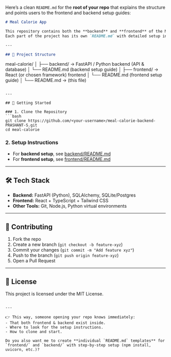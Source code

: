 Here’s a clean `README.md` for the **root of your repo** that explains the structure and points users to the frontend and backend setup guides:

```markdown
# Meal Calorie App

This repository contains both the **backend** and **frontend** of the Meal Calorie application.  
Each part of the project has its own `README.md` with detailed setup instructions.

---

## 📂 Project Structure

```

meal-calorie/
│
├── backend/   → FastAPI / Python backend (API & database)
│   └── README.md (backend setup guide)
│
├── frontend/  → React (or chosen framework) frontend
│   └── README.md (frontend setup guide)
│
└── README.md  → (this file)

````

---

## 🚀 Getting Started

### 1. Clone the Repository
```bash
git clone https://github.com/<your-username>/meal-calorie-backend-PRASHANT-S.git
cd meal-calorie
````

### 2. Setup Instructions

* For **backend setup**, see [backend/README.md](./backend/README.md)
* For **frontend setup**, see [frontend/README.md](./frontend/README.md)

---

## 🛠 Tech Stack

* **Backend:** FastAPI (Python), SQLAlchemy, SQLite/Postgres
* **Frontend:** React + TypeScript + Tailwind CSS
* **Other Tools:** Git, Node.js, Python virtual environments

---

## 🤝 Contributing

1. Fork the repo
2. Create a new branch (`git checkout -b feature-xyz`)
3. Commit your changes (`git commit -m "Add feature xyz"`)
4. Push to the branch (`git push origin feature-xyz`)
5. Open a Pull Request

---

## 📜 License

This project is licensed under the MIT License.

```

---

👉 This way, someone opening your repo knows immediately:
- That both frontend & backend exist inside.
- Where to look for the setup instructions.
- How to clone and start.  

Do you also want me to create **individual `README.md` templates** for `frontend/` and `backend/` with step-by-step setup (npm install, uvicorn, etc.)?
```
